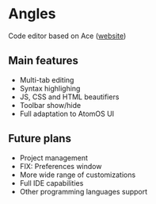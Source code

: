 # Angles
Code editor based on Ace ([website](http://ace.c9.io))

## Main features
 - Multi-tab editing
 - Syntax highlighing
 - JS, CSS and HTML beautifiers
 - Toolbar show/hide
 - Full adaptation to AtomOS UI

## Future plans
 - Project management
 - FIX: Preferences window
 - More wide range of customizations
 - Full IDE capabilities
 - Other programming languages support